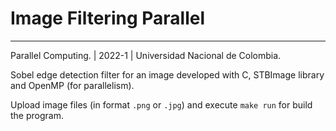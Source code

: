 # Image Filtering Parallel

-----
Parallel Computing. | 2022-1 | Universidad Nacional de Colombia.  

Sobel edge detection filter for an image developed with C, STBImage library and OpenMP (for parallelism).  

Upload image files (in format `.png` or `.jpg`) and execute `make run` for build the program.  